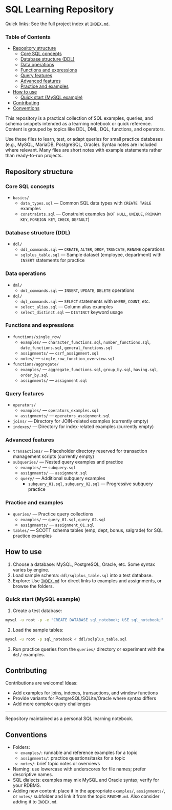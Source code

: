 # SQL Learning Repository

Quick links: See the full project index at [`INDEX.md`](INDEX.md).

### Table of Contents
- [Repository structure](#repository-structure)
  - [Core SQL concepts](#core-sql-concepts)
  - [Database structure (DDL)](#database-structure-ddl)
  - [Data operations](#data-operations)
  - [Functions and expressions](#functions-and-expressions)
  - [Query features](#query-features)
  - [Advanced features](#advanced-features)
  - [Practice and examples](#practice-and-examples)
- [How to use](#how-to-use)
  - [Quick start (MySQL example)](#quick-start-mysql-example)
- [Contributing](#contributing)
- [Conventions](#conventions)

This repository is a practical collection of SQL examples, queries, and schema snippets intended as a learning notebook or quick reference. Content is grouped by topics like DDL, DML, DQL, functions, and operators.

Use these files to learn, test, or adapt queries for small practice databases (e.g., MySQL, MariaDB, PostgreSQL, Oracle). Syntax notes are included where relevant. Many files are short notes with example statements rather than ready-to-run projects.

## Repository structure

### Core SQL concepts
- `basics/`
  - `data_types.sql` — Common SQL data types with `CREATE TABLE` examples
  - `constraints.sql` — Constraint examples (`NOT NULL`, `UNIQUE`, `PRIMARY KEY`, `FOREIGN KEY`, `CHECK`, `DEFAULT`)

### Database structure (DDL)
- `ddl/`
  - `ddl_commands.sql` — `CREATE`, `ALTER`, `DROP`, `TRUNCATE`, `RENAME` operations
  - `sqlplus_table.sql` — Sample dataset (employee, department) with `INSERT` statements for practice

### Data operations
- `dml/`
  - `dml_commands.sql` — `INSERT`, `UPDATE`, `DELETE` operations
- `dql/`
  - `dql_commands.sql` — `SELECT` statements with `WHERE`, `COUNT`, etc.
  - `select_alias.sql` — Column alias examples
  - `select_distinct.sql` — `DISTINCT` keyword usage

### Functions and expressions
- `functions/single_row/`
  - `examples/` — `character_functions.sql`, `number_functions.sql`, `date_functions.sql`, `general_functions.sql`
  - `assignments/` — `csrf_assignment.sql`
  - `notes/` — `single_row_function_overview.sql`
- `functions/aggregate/`
  - `examples/` — `aggregate_functions.sql`, `group_by.sql`, `having.sql`, `order_by.sql`
  - `assignments/` — `assignment.sql`

### Query features
- `operators/`
  - `examples/` — `operators_examples.sql`
  - `assignments/` — `operators_assignment.sql`
- `joins/` — Directory for JOIN-related examples (currently empty)
- `indexes/` — Directory for index-related examples (currently empty)

### Advanced features
- `transactions/` — Placeholder directory reserved for transaction management scripts (currently empty)
- `subqueries/` — Nested query examples and practice
  - `examples/` — `subquery.sql`
  - `assignments/` — `assignment.sql`
  - `query/` — Additional subquery examples
    - `subquery_01.sql`, `subquery_02.sql` — Progressive subquery practice

### Practice and examples
- `queries/` — Practice query collections
  - `examples/` — `query_01.sql`, `query_02.sql`
  - `assignments/` — `assignment_01.sql`
- `tables/` — SCOTT schema tables (emp, dept, bonus, salgrade) for SQL practice examples

## How to use

1. Choose a database: MySQL, PostgreSQL, Oracle, etc. Some syntax varies by engine.
2. Load sample schema: `ddl/sqlplus_table.sql` into a test database.
3. Explore: Use [`INDEX.md`](INDEX.md) for direct links to examples and assignments, or browse the folders.

### Quick start (MySQL example)

1. Create a test database:
```bash
mysql -u root -p -e "CREATE DATABASE sql_notebook; USE sql_notebook;"
```
2. Load the sample tables:
```bash
mysql -u root -p sql_notebook < ddl/sqlplus_table.sql
```
3. Run practice queries from the `queries/` directory or experiment with the `dql/` examples.

## Contributing

Contributions are welcome! Ideas:
- Add examples for joins, indexes, transactions, and window functions
- Provide variants for PostgreSQL/SQLite/Oracle where syntax differs
- Add more complex query challenges

---

Repository maintained as a personal SQL learning notebook.

## Conventions

- Folders:
  - `examples/`: runnable and reference examples for a topic
  - `assignments/`: practice questions/tasks for a topic
  - `notes/`: brief topic notes or overviews
- Naming: use lowercase with underscores for file names; prefer descriptive names.
- SQL dialects: examples may mix MySQL and Oracle syntax; verify for your RDBMS.
- Adding new content: place it in the appropriate `examples/`, `assignments/`, or `notes/` subfolder and link it from the topic `README.md`. Also consider adding it to `INDEX.md`.
